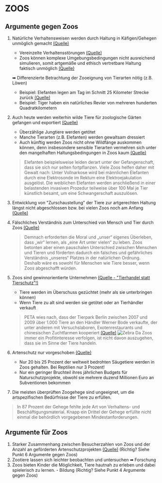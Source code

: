 # ZOOS

## Argumente gegen Zoos
1. Natürliche Verhaltensweisen werden durch Haltung in Käfigen/Gehegen unmöglich gemacht [(Quelle)](https://www.tierrechte.de/themen/zoo)
    - Vereinzelte Verhaltensstörungen [(Quelle)](https://www.tierrechte.de/themen/zoo)
    - Zoos können komplexe Umgebungsbedingungen nicht ausreichend simulieren, somit artgemäße und ethisch vertretbare Haltung faktisch unmöglich [(Quelle)](http://www.quotenmeter.de/n/77568/martin-ruetter-die-pferdeprofis-und-co)
    
    ➡ Differenzierte Betrachtung der Zooeignung von Tierarten nötig (z.B. Löwen)
    - Beispiel: Elefanten legen am Tag im Schnitt 25 Kilometer Strecke zurück [(Quelle)](https://www.elephantsforafrica.org/elephant-facts/)
    - Beispiel: Tiger haben ein natürliches Revier von mehreren hunderten Quadratkilometern
2. Auch heute werden weiterhin wilde Tiere für zoologische Gärten gefangen und exportiert [(Quelle)](https://www.spiegel.de/wissenschaft/raubtiere-brauchen-fleisch-a-13854783-0002-0001-0000-000128364564?context=issue)
    - Überzählige Jungtiere werden getötet
    - Manche Tierarten (z.B. Elefanten) werden gewaltsam dressiert
    - Auch künftig werden Zoos nicht ohne Wildfänge auskommen können, denn insbesondere sensible Tierarten vermehren sich unter den mangelhaften Haltungsbedingungen in Zoos kaum [(Quelle)](https://www.beobachter.ch/umwelt/forschung-innovation/berlin-boys-vielen-mannchen-fehlt-das-selbstvertrauen)
    > Elefanten beispielsweise leiden derart unter der Gefangenschaft, dass sie sich nur selten fortpflanzen. Viele Zoos helfen daher mit Gewalt nach: Unter Vollnarkose wird bei männlichen Elefanten durch eine Elektrosonde im Rektum eine Elektroejakulation ausgelöst. Die weiblichen Elefanten werden anschließend in einer belastenden invasiven Prozedur teilweise über 100 Mal je Tier künstlich besamt, um eine Schwangerschaft auszulösen.
3. Entwicklung von "Zurschaustellung" der Tiere zur artgerechten Haltung längst nicht abgeschlossen bzw. bei vielen Zoos noch am Anfang [(Quelle)](https://www.spiegel.de/wissenschaft/raubtiere-brauchen-fleisch-a-13854783-0002-0001-0000-000128364564?context=issue)
4. Fälschliches Verständnis zum Unterschied von Mensch und Tier durch Zoos [(Quelle)](http://www.animal-rights-library.com/texts-m/jamieson01.htm)
    > Demnach erforderten die Moral und „unser“ eigenes Überleben, dass „wir“ lernen, als „eine Art unter vielen“ zu leben. Zoos betonten aber einen pauschalen Unterschied zwischen Menschen und Tieren und förderten dadurch ein falsches und gefährliches Verständnis „unseres“ Platzes in der natürlichen Ordnung. Deshalb wäre es sowohl für Menschen wie Tiere besser, wenn Zoos abgeschafft würden.
5. Zoos sind gewinnorientierte Unternehmen [(Quelle - "Tierhandel statt Tierschutz"!)](https://www.peta.de/themen/zooskandal2011/)
    - Tiere werden im Überschuss gezüchtet (mehr als sie unterbringen können)
    - Wenn Tiere zu alt sind werden sie getötet oder an Tierhändler verkauft
    > PETA wies nach, dass der Tierpark Berlin zwischen 2007 und 2009 über 1.000 Tiere an den Händler Werner Bode verkaufte, der unter anderen mit Versuchslaboren, Exotenrestaurants und chinesischen Zuchtfarmen kooperiert [(Quelle)](https://www.bz-berlin.de/artikel-archiv/zoo-tierhaendler-verkaufte-affen-an-versuchslabor)
    ![Zebra](https://www.peta.de/wp-content/uploads/2020/11/2016-04-gekoepftes-Zebra-Zoo-Kristiansand-Dyrepark-c-PETA-UK.jpg)
    > Da Zoos immer ein Profitinteresse verfolgen, ist nicht davon auszugehen, dass sie im Sinne der Tiere handeln.
6. Artenschutz nur vorgeschoben [(Quelle)](https://www.peta.de/themen/Zoo/)
    - Nur 20 bis 25 Prozent der weltweit bedrohten Säugetiere werden in Zoos gehalten. Bei Reptilien nur 3 Prozent!
    - Nur ein geringer Bruchteil ihres jährlichen Budgets für Naturschutzprojekte, obwohl sie mehrere duzend Millionen Euro an Subventionen bekommen
7. Die meisten überprüften Zoogehege sind ungeeignet, um die artspezifischen Bedürfnisse der Tiere zu erfüllen.
> In 87 Prozent der Gehege fehlte jede Art von Verhaltens- und Beschäftigungsmaterial. Knapp ein Drittel der Gehege erfüllte nicht einmal die behördlich vorgegebenen Mindestanforderungen.


## Argumente für Zoos
1. Starker Zusammenhang zwischen Besucherzahlen von Zoos und der Anzahl an geförderten Artenschutzprojekten [(Quelle)](https://www.nature.com/articles/s41467-020-14303-2) (Richtig? Siehe Punkt 6 Argumente gegen Zoos)
2. Zootiere lassen sich leichter beobachten und untersuchen ➡ Forschung
3. Zoos bieten Kinder die Möglichkeit, Tiere hautnah zu erleben und dabei spielerisch zu lernen. - Bildung (Richtig? Siehe Punkt 4 Argumente gegen Zoos)
